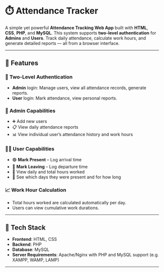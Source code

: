 # ⏱️ Attendance Tracker

A simple yet powerful **Attendance Tracking Web App** built with **HTML**, **CSS**, **PHP**, and **MySQL**. This system supports **two-level authentication** for **Admins** and **Users**. Track daily attendance, calculate work hours, and generate detailed reports — all from a browser interface.

---

## 🌟 Features

### 🔐 Two-Level Authentication
- **Admin** login: Manage users, view all attendance records, generate reports.
- **User** login: Mark attendance, view personal reports.

### 👤 Admin Capabilities
- ➕ Add new users
- 📋 View daily attendance reports
- 📊 View individual user’s attendance history and work hours

### 🙋‍♂️ User Capabilities
- 🟢 **Mark Present** – Log arrival time
- 🔴 **Mark Leaving** – Log departure time
- 📆 View daily and total hours worked
- 📄 See which days they were present and for how long

### 📈 Work Hour Calculation
- Total hours worked are calculated automatically per day.
- Users can view cumulative work durations.

---

## 🧰 Tech Stack

- **Frontend**: HTML, CSS
- **Backend**: PHP
- **Database**: MySQL
- **Server Requirements**: Apache/Nginx with PHP and MySQL support (e.g. XAMPP, WAMP, LAMP)

---